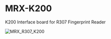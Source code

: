 # MRX-K200

K200 Interface board for R307 Fingerprint Reader

![MRX_R307_K200](https://user-images.githubusercontent.com/4562957/128861542-8a7329ba-0bdd-4ef0-879f-90fcad828d00.jpg)




